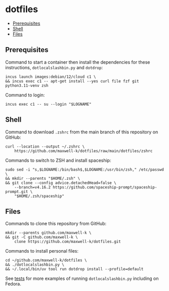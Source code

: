 # dotfiles

<!-- toc -->

- [Prerequisites](#prerequisites)
- [Shell](#shell)
- [Files](#files)

<!-- tocstop -->

## Prerequisites

Command to start a container then install the dependencies for these instructions,
`dotlocalslashbin.py` and `dotdrop`:

<!-- embedme .README.md-files/01.sh -->

```
incus launch images:debian/12/cloud c1 \
&& incus exec c1 -- apt-get install --yes curl file fzf git python3.11-venv zsh
```

Command to login:

    incus exec c1 -- su --login "$LOGNAME"

## Shell

Command to download `.zshrc` from the main branch of this repository on GitHub:

    curl --location --output ~/.zshrc \
        https://github.com/maxwell-k/dotfiles/raw/main/dotfiles/zshrc

Commands to switch to ZSH and install spaceship:

<!-- embedme .README.md-files/02.sh -->

```
sudo sed -i "s,$LOGNAME:/bin/bash$,$LOGNAME:/usr/bin/zsh," /etc/passwd \
&& mkdir --parents "$HOME/.zsh" \
&& git clone --config advice.detachedHead=false \
    --branch=v4.16.2 https://github.com/spaceship-prompt/spaceship-prompt.git \
    "$HOME/.zsh/spaceship"
```

## Files

Commands to clone this repository from GitHub:

    mkdir --parents github.com/maxwell-k \
    && git -C github.com/maxwell-k \
        clone https://github.com/maxwell-k/dotfiles.git

<!-- for equivalent setup from local checkout see .README.md-files/03.sh -->

Commands to install personal files:

<!-- embedme .README.md-files/04.sh -->

```
cd ~/github.com/maxwell-k/dotfiles \
&& ./dotlocalslashbin.py \
&& ~/.local/bin/uv tool run dotdrop install --profile=default
```

<!-- cleanup in .README.md-files/cleanup.sh not shown -->

See [tests](/tests/) for more examples of running `dotlocalslashbin.py` including on Fedora.

<!-- vim: set filetype=markdown.embedme.markdown-toc.htmlCommentNoSpell.dprint : -->
